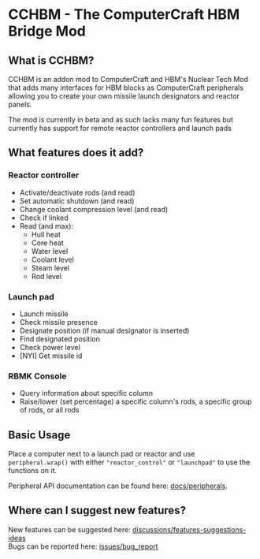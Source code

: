 <!-- m-doescode -->

# CCHBM - The ComputerCraft HBM Bridge Mod

## What is CCHBM?

CCHBM is an addon mod to ComputerCraft and HBM's Nuclear Tech Mod that adds many interfaces for HBM blocks
as ComputerCraft peripherals allowing you to create your own missile launch designators and reactor panels.

The mod is currently in beta and as such lacks many fun features but currently has support for remote
reactor controllers and launch pads

## What features does it add?

### Reactor controller
* Activate/deactivate rods (and read)
* Set automatic shutdown (and read)
* Change coolant compression level (and read)
* Check if linked
* Read (and max):
  * Hull heat
  * Core heat
  * Water level
  * Coolant level
  * Steam level
  * Rod level

### Launch pad

* Launch missile
* Check missile presence
* Designate position (if manual designator is inserted)
* Find designated position
* Check power level
* [NYI] Get missile id

### RBMK Console

* Query information about specific column
* Raise/lower (set percentage) a specific column's rods, a specific group of rods, or all rods

## Basic Usage

Place a computer next to a launch pad or reactor and use `peripheral.wrap()` with either `"reactor_control"` or `"launchpad"` to use the functions on it.

Peripheral API documentation can be found here: [docs/peripherals](/docs/peripherals).

## Where can I suggest new features?

New features can be suggested here: [discussions/features-suggestions-ideas](https://github.com/m-doescode/cchbm/discussions/categories/features-suggestions-ideas)
<br>Bugs can be reported here: [issues/bug_report](https://github.com/m-doescode/cchbm/issues/new?assignees=m-doescode&labels=bug&template=bug_report.md&title=%5BBUG+REPORT%5D+%3C+Summary+of+bug+%3E)
